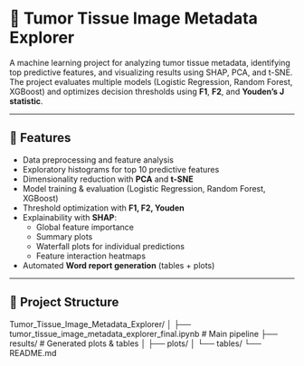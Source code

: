 



# 🧬 Tumor Tissue Image Metadata Explorer

A machine learning project for analyzing tumor tissue metadata, identifying top predictive features, and visualizing results using SHAP, PCA, and t-SNE.  
The project evaluates multiple models (Logistic Regression, Random Forest, XGBoost) and optimizes decision thresholds using **F1**, **F2**, and **Youden’s J statistic**.

---

## 🚀 Features
- Data preprocessing and feature analysis
- Exploratory histograms for top 10 predictive features
- Dimensionality reduction with **PCA** and **t-SNE**
- Model training & evaluation (Logistic Regression, Random Forest, XGBoost)
- Threshold optimization with **F1, F2, Youden**
- Explainability with **SHAP**:
  - Global feature importance
  - Summary plots
  - Waterfall plots for individual predictions
  - Feature interaction heatmaps
- Automated **Word report generation** (tables + plots)

---

## 📂 Project Structure
Tumor_Tissue_Image_Metadata_Explorer/
│
├── tumor_tissue_image_metadata_explorer_final.ipynb # Main pipeline
├── results/ # Generated plots & tables
│ ├── plots/
│ └── tables/
└── README.md

